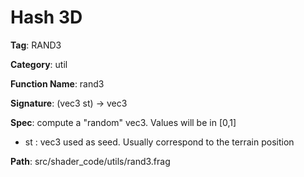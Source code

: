# Hash 3D

**Tag**: RAND3

**Category**: util

**Function Name**: rand3

**Signature**: (vec3 st) -> vec3

**Spec**: compute a "random" vec3. Values will be in [0,1]

- st : vec3 used as seed. Usually correspond to the terrain position



**Path**: src/shader_code/utils/rand3.frag

